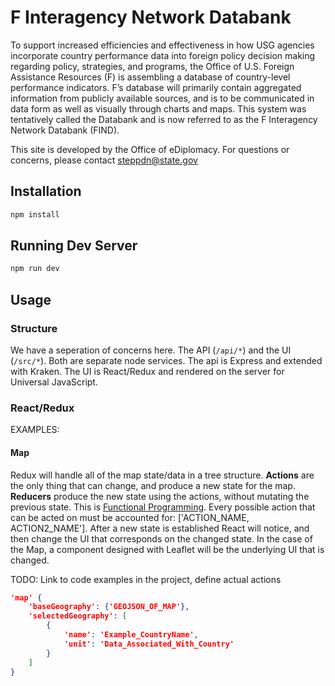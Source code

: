 # F Interagency Network Databank

To support increased efficiencies and effectiveness in how USG agencies incorporate country performance data into foreign policy decision making regarding policy, strategies, and programs, the Office of U.S. Foreign Assistance Resources (F) is assembling a database of country-level performance indicators.  F’s database will primarily contain aggregated information from publicly available sources, and is to be communicated in data form as well as visually through charts and maps.  This system was tentatively called the Databank and is now referred to as the F Interagency Network Databank (FIND).

This site is developed by the Office of eDiplomacy. For questions or concerns, please contact steppdn@state.gov


## Installation

```bash
npm install
```

## Running Dev Server

```bash
npm run dev
```

## Usage

### Structure

We have a seperation of concerns here. The API (`/api/*`) and the UI (`/src/*`). Both are separate node services. The api is Express and extended with Kraken. The UI is React/Redux and rendered on the server for Universal JavaScript.

### React/Redux

EXAMPLES:

#### Map

Redux will handle all of the map state/data in a tree structure. **Actions** are the only thing that can change, and produce a new state for the map. **Reducers** produce the new state using the actions, without mutating the previous state. This is [Functional Programming](https://en.wikipedia.org/wiki/Functional_programming). Every possible action that can be acted on must be accounted for: ['ACTION_NAME, ACTION2_NAME']. After a new state is established React will notice, and then change the UI that corresponds on the changed state. In the case of the Map, a component designed with Leaflet will be the underlying UI that is changed. 

TODO: Link to code examples in the project, define actual actions

```json
'map' {
	'baseGeography': {'GEOJSON_OF_MAP'},
	'selectedGeography': [
		{
			'name': 'Example_CountryName',
			'unit': 'Data_Associated_With_Country'
		}
	]
}
```